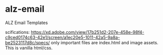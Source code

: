 # alz-email
ALZ Email Templates

scifications: https://xd.adobe.com/view/17b251d2-207e-458e-98f4-c9ced0174c63-42e1/screen/a1ec20e5-1011-42a5-9a8a-be2523117d8c/specs/
only important files are index.html and image assets. This is vanilla html/css.

